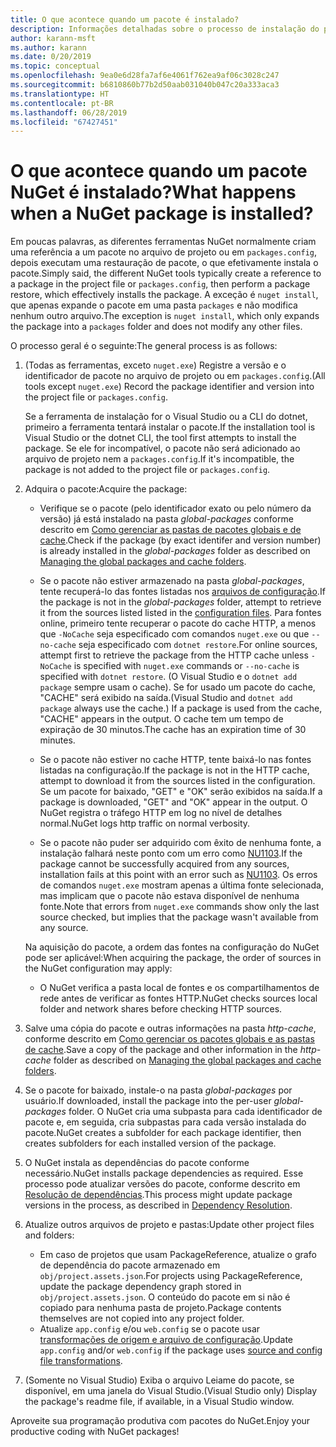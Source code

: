 ```yaml
---
title: O que acontece quando um pacote é instalado?
description: Informações detalhadas sobre o processo de instalação do pacote
author: karann-msft
ms.author: karann
ms.date: 0/20/2019
ms.topic: conceptual
ms.openlocfilehash: 9ea0e6d28fa7af6e4061f762ea9af06c3028c247
ms.sourcegitcommit: b6810860b77b2d50aab031040b047c20a333aca3
ms.translationtype: HT
ms.contentlocale: pt-BR
ms.lasthandoff: 06/28/2019
ms.locfileid: "67427451"
---
```

# <a name="what-happens-when-a-nuget-package-is-installed"></a><span data-ttu-id="aa4c1-103">O que acontece quando um pacote NuGet é instalado?</span><span class="sxs-lookup"><span data-stu-id="aa4c1-103">What happens when a NuGet package is installed?</span></span>

<span data-ttu-id="aa4c1-104">Em poucas palavras, as diferentes ferramentas NuGet normalmente criam uma referência a um pacote no arquivo de projeto ou em `packages.config`, depois executam uma restauração de pacote, o que efetivamente instala o pacote.</span><span class="sxs-lookup"><span data-stu-id="aa4c1-104">Simply said, the different NuGet tools typically create a reference to a package in the project file or `packages.config`, then perform a package restore, which effectively installs the package.</span></span> <span data-ttu-id="aa4c1-105">A exceção é `nuget install`, que apenas expande o pacote em uma pasta `packages` e não modifica nenhum outro arquivo.</span><span class="sxs-lookup"><span data-stu-id="aa4c1-105">The exception is `nuget install`, which only expands the package into a `packages` folder and does not modify any other files.</span></span>

<span data-ttu-id="aa4c1-106">O processo geral é o seguinte:</span><span class="sxs-lookup"><span data-stu-id="aa4c1-106">The general process is as follows:</span></span>

1. <span data-ttu-id="aa4c1-107">(Todas as ferramentas, exceto `nuget.exe`) Registre a versão e o identificador de pacote no arquivo de projeto ou em `packages.config`.</span><span class="sxs-lookup"><span data-stu-id="aa4c1-107">(All tools except `nuget.exe`) Record the package identifier and version into the project file or `packages.config`.</span></span>

   <span data-ttu-id="aa4c1-108">Se a ferramenta de instalação for o Visual Studio ou a CLI do dotnet, primeiro a ferramenta tentará instalar o pacote.</span><span class="sxs-lookup"><span data-stu-id="aa4c1-108">If the installation tool is Visual Studio or the dotnet CLI, the tool first attempts to install the package.</span></span> <span data-ttu-id="aa4c1-109">Se ele for incompatível, o pacote não será adicionado ao arquivo de projeto nem a `packages.config`.</span><span class="sxs-lookup"><span data-stu-id="aa4c1-109">If it's incompatible, the package is not added to the project file or `packages.config`.</span></span>

2. <span data-ttu-id="aa4c1-110">Adquira o pacote:</span><span class="sxs-lookup"><span data-stu-id="aa4c1-110">Acquire the package:</span></span>
   - <span data-ttu-id="aa4c1-111">Verifique se o pacote (pelo identificador exato ou pelo número da versão) já está instalado na pasta *global-packages* conforme descrito em [Como gerenciar as pastas de pacotes globais e de cache](../consume-packages/managing-the-global-packages-and-cache-folders.md).</span><span class="sxs-lookup"><span data-stu-id="aa4c1-111">Check if the package (by exact identifer and version number) is already installed in the *global-packages* folder as described on [Managing the global packages and cache folders](../consume-packages/managing-the-global-packages-and-cache-folders.md).</span></span>

   - <span data-ttu-id="aa4c1-112">Se o pacote não estiver armazenado na pasta *global-packages*, tente recuperá-lo das fontes listadas nos [arquivos de configuração](../consume-packages/Configuring-NuGet-Behavior.md).</span><span class="sxs-lookup"><span data-stu-id="aa4c1-112">If the package is not in the *global-packages* folder, attempt to retrieve it from the sources listed listed in the [configuration files](../consume-packages/Configuring-NuGet-Behavior.md).</span></span> <span data-ttu-id="aa4c1-113">Para fontes online, primeiro tente recuperar o pacote do cache HTTP, a menos que `-NoCache` seja especificado com comandos `nuget.exe` ou que `--no-cache` seja especificado com `dotnet restore`.</span><span class="sxs-lookup"><span data-stu-id="aa4c1-113">For online sources, attempt first to retrieve the package from the HTTP cache unless `-NoCache` is specified with `nuget.exe` commands or `--no-cache` is specified with `dotnet restore`.</span></span> <span data-ttu-id="aa4c1-114">(O Visual Studio e o `dotnet add package` sempre usam o cache). Se for usado um pacote do cache, "CACHE" será exibido na saída.</span><span class="sxs-lookup"><span data-stu-id="aa4c1-114">(Visual Studio and `dotnet add package` always use the cache.) If a package is used from the cache, "CACHE" appears in the output.</span></span> <span data-ttu-id="aa4c1-115">O cache tem um tempo de expiração de 30 minutos.</span><span class="sxs-lookup"><span data-stu-id="aa4c1-115">The cache has an expiration time of 30 minutes.</span></span>

   - <span data-ttu-id="aa4c1-116">Se o pacote não estiver no cache HTTP, tente baixá-lo nas fontes listadas na configuração.</span><span class="sxs-lookup"><span data-stu-id="aa4c1-116">If the package is not in the HTTP cache, attempt to download it from the sources listed in the configuration.</span></span> <span data-ttu-id="aa4c1-117">Se um pacote for baixado, "GET" e "OK" serão exibidos na saída.</span><span class="sxs-lookup"><span data-stu-id="aa4c1-117">If a package is downloaded, "GET" and "OK" appear in the output.</span></span> <span data-ttu-id="aa4c1-118">O NuGet registra o tráfego HTTP em log no nível de detalhes normal.</span><span class="sxs-lookup"><span data-stu-id="aa4c1-118">NuGet logs http traffic on normal verbosity.</span></span>

   - <span data-ttu-id="aa4c1-119">Se o pacote não puder ser adquirido com êxito de nenhuma fonte, a instalação falhará neste ponto com um erro como [NU1103](../reference/errors-and-warnings/NU1103.md).</span><span class="sxs-lookup"><span data-stu-id="aa4c1-119">If the package cannot be successfully acquired from any sources, installation fails at this point with an error such as [NU1103](../reference/errors-and-warnings/NU1103.md).</span></span> <span data-ttu-id="aa4c1-120">Os erros de comandos `nuget.exe` mostram apenas a última fonte selecionada, mas implicam que o pacote não estava disponível de nenhuma fonte.</span><span class="sxs-lookup"><span data-stu-id="aa4c1-120">Note that errors from `nuget.exe` commands show only the last source checked, but implies that the package wasn't available from any source.</span></span>

   <span data-ttu-id="aa4c1-121">Na aquisição do pacote, a ordem das fontes na configuração do NuGet pode ser aplicável:</span><span class="sxs-lookup"><span data-stu-id="aa4c1-121">When acquiring the package, the order of sources in the NuGet configuration may apply:</span></span>

   - <span data-ttu-id="aa4c1-122">O NuGet verifica a pasta local de fontes e os compartilhamentos de rede antes de verificar as fontes HTTP.</span><span class="sxs-lookup"><span data-stu-id="aa4c1-122">NuGet checks sources local folder and network shares before checking HTTP sources.</span></span>

3. <span data-ttu-id="aa4c1-123">Salve uma cópia do pacote e outras informações na pasta *http-cache*, conforme descrito em [Como gerenciar os pacotes globais e as pastas de cache](../consume-packages/managing-the-global-packages-and-cache-folders.md).</span><span class="sxs-lookup"><span data-stu-id="aa4c1-123">Save a copy of the package and other information in the *http-cache* folder as described on [Managing the global packages and cache folders](../consume-packages/managing-the-global-packages-and-cache-folders.md).</span></span>

4. <span data-ttu-id="aa4c1-124">Se o pacote for baixado, instale-o na pasta *global-packages* por usuário.</span><span class="sxs-lookup"><span data-stu-id="aa4c1-124">If downloaded, install the package into the per-user *global-packages* folder.</span></span> <span data-ttu-id="aa4c1-125">O NuGet cria uma subpasta para cada identificador de pacote e, em seguida, cria subpastas para cada versão instalada do pacote.</span><span class="sxs-lookup"><span data-stu-id="aa4c1-125">NuGet creates a subfolder for each package identifier, then creates subfolders for each installed version of the package.</span></span>

5. <span data-ttu-id="aa4c1-126">O NuGet instala as dependências do pacote conforme necessário.</span><span class="sxs-lookup"><span data-stu-id="aa4c1-126">NuGet installs package dependencies as required.</span></span> <span data-ttu-id="aa4c1-127">Esse processo pode atualizar versões do pacote, conforme descrito em [Resolução de dependências](../consume-packages/dependency-resolution.md).</span><span class="sxs-lookup"><span data-stu-id="aa4c1-127">This process might update package versions in the process, as described in [Dependency Resolution](../consume-packages/dependency-resolution.md).</span></span>

6. <span data-ttu-id="aa4c1-128">Atualize outros arquivos de projeto e pastas:</span><span class="sxs-lookup"><span data-stu-id="aa4c1-128">Update other project files and folders:</span></span>

    - <span data-ttu-id="aa4c1-129">Em caso de projetos que usam PackageReference, atualize o grafo de dependência do pacote armazenado em `obj/project.assets.json`.</span><span class="sxs-lookup"><span data-stu-id="aa4c1-129">For projects using PackageReference, update the package dependency graph stored in `obj/project.assets.json`.</span></span> <span data-ttu-id="aa4c1-130">O conteúdo do pacote em si não é copiado para nenhuma pasta de projeto.</span><span class="sxs-lookup"><span data-stu-id="aa4c1-130">Package contents themselves are not copied into any project folder.</span></span>
    - <span data-ttu-id="aa4c1-131">Atualize `app.config` e/ou `web.config` se o pacote usar [transformações de origem e arquivo de configuração](../create-packages/source-and-config-file-transformations.md).</span><span class="sxs-lookup"><span data-stu-id="aa4c1-131">Update `app.config` and/or `web.config` if the package uses [source and config file transformations](../create-packages/source-and-config-file-transformations.md).</span></span>

7. <span data-ttu-id="aa4c1-132">(Somente no Visual Studio) Exiba o arquivo Leiame do pacote, se disponível, em uma janela do Visual Studio.</span><span class="sxs-lookup"><span data-stu-id="aa4c1-132">(Visual Studio only) Display the package's readme file, if available, in a Visual Studio window.</span></span>

<span data-ttu-id="aa4c1-133">Aproveite sua programação produtiva com pacotes do NuGet.</span><span class="sxs-lookup"><span data-stu-id="aa4c1-133">Enjoy your productive coding with NuGet packages!</span></span>
